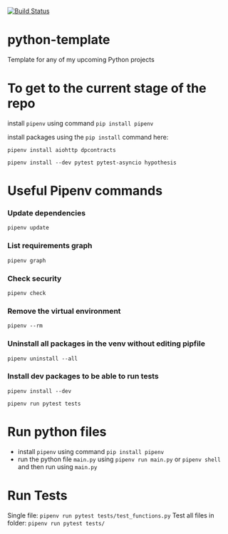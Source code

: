 [![Build Status](https://travis-ci.com/BurnySc2/python-template.svg?token=uZSbyQZSCPfwrTxZ8beQ&branch=master)](https://travis-ci.com/BurnySc2/python-template)


# python-template
Template for any of my upcoming Python projects


# To get to the current stage of the repo
install `pipenv` using command `pip install pipenv`

install packages using the `pip install` command here:

`pipenv install aiohttp dpcontracts`

`pipenv install --dev pytest pytest-asyncio hypothesis`



# Useful Pipenv commands
### Update dependencies
`pipenv update`
### List requirements graph
`pipenv graph`
### Check security
`pipenv check`
### Remove the virtual environment
`pipenv --rm`
### Uninstall all packages in the venv without editing pipfile
`pipenv uninstall --all`
### Install dev packages to be able to run tests
`pipenv install --dev`

`pipenv run pytest tests`


# Run python files
- install `pipenv` using command `pip install pipenv`
- run the python file `main.py` using `pipenv run main.py`
or `pipenv shell` and then run using `main.py`


# Run Tests
Single file:
`pipenv run pytest tests/test_functions.py`
Test all files in folder:
`pipenv run pytest tests/`




